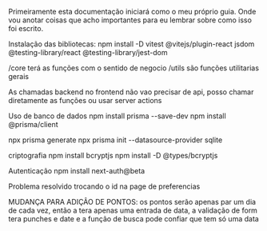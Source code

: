 Primeiramente esta documentação iniciará como o meu próprio guia. Onde vou anotar coisas que acho importantes para eu lembrar sobre como isso foi escrito.

Instalação das bibliotecas:
npm install -D vitest @vitejs/plugin-react jsdom @testing-library/react @testing-library/jest-dom

/core terá as funções com o sentido de negocio
/utils são funções utilitarias gerais

As chamadas backend no frontend não vao precisar de api, posso chamar diretamente as funções ou usar server actions

Uso de banco de dados
npm install prisma --save-dev
npm install @prisma/client

npx prisma generate
npx prisma init --datasource-provider sqlite

criptografia
npm install bcryptjs
npm install -D @types/bcryptjs

Autenticação
npm install next-auth@beta

Problema resolvido trocando o id na page de preferencias

MUDANÇA PARA ADIÇÂO DE PONTOS:
os pontos serão apenas par um dia de cada vez, então a tera apenas uma entrada de data, a validação de form tera punches e date e a função de busca pode confiar que tem só uma data